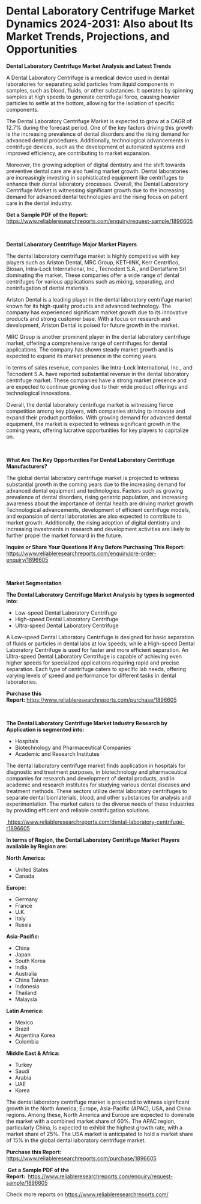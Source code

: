 <p><h1>Dental Laboratory Centrifuge Market Dynamics 2024-2031: Also about Its Market Trends, Projections, and Opportunities</h1></p><p><strong>Dental Laboratory Centrifuge Market Analysis and Latest Trends</strong></p>
<p><p>A Dental Laboratory Centrifuge is a medical device used in dental laboratories for separating solid particles from liquid components in samples, such as blood, fluids, or other substances. It operates by spinning samples at high speeds to generate centrifugal force, causing heavier particles to settle at the bottom, allowing for the isolation of specific components.</p><p>The Dental Laboratory Centrifuge Market is expected to grow at a CAGR of 12.7% during the forecast period. One of the key factors driving this growth is the increasing prevalence of dental disorders and the rising demand for advanced dental procedures. Additionally, technological advancements in centrifuge devices, such as the development of automated systems and improved efficiency, are contributing to market expansion.</p><p>Moreover, the growing adoption of digital dentistry and the shift towards preventive dental care are also fueling market growth. Dental laboratories are increasingly investing in sophisticated equipment like centrifuges to enhance their dental laboratory processes. Overall, the Dental Laboratory Centrifuge Market is witnessing significant growth due to the increasing demand for advanced dental technologies and the rising focus on patient care in the dental industry.</p></p>
<p><strong>Get a Sample PDF of the Report:&nbsp;</strong> <a href="https://www.reliableresearchreports.com/enquiry/request-sample/1896605">https://www.reliableresearchreports.com/enquiry/request-sample/1896605</a></p>
<p>&nbsp;</p>
<p><strong>Dental Laboratory Centrifuge Major Market Players</strong></p>
<p><p>The dental laboratory centrifuge market is highly competitive with key players such as Ariston Dental, MRC Group, KETHINK, Kerr Centrifico, Biosan, Intra-Lock International, Inc., Tecnodent S.A., and Dentalfarm Srl dominating the market. These companies offer a wide range of dental centrifuges for various applications such as mixing, separating, and centrifugation of dental materials.</p><p>Ariston Dental is a leading player in the dental laboratory centrifuge market known for its high-quality products and advanced technology. The company has experienced significant market growth due to its innovative products and strong customer base. With a focus on research and development, Ariston Dental is poised for future growth in the market.</p><p>MRC Group is another prominent player in the dental laboratory centrifuge market, offering a comprehensive range of centrifuges for dental applications. The company has shown steady market growth and is expected to expand its market presence in the coming years.</p><p>In terms of sales revenue, companies like Intra-Lock International, Inc., and Tecnodent S.A. have reported substantial revenue in the dental laboratory centrifuge market. These companies have a strong market presence and are expected to continue growing due to their wide product offerings and technological innovations.</p><p>Overall, the dental laboratory centrifuge market is witnessing fierce competition among key players, with companies striving to innovate and expand their product portfolios. With growing demand for advanced dental equipment, the market is expected to witness significant growth in the coming years, offering lucrative opportunities for key players to capitalize on.</p></p>
<p>&nbsp;</p>
<p><strong>What Are The Key Opportunities For Dental Laboratory Centrifuge Manufacturers?</strong></p>
<p><p>The global dental laboratory centrifuge market is projected to witness substantial growth in the coming years due to the increasing demand for advanced dental equipment and technologies. Factors such as growing prevalence of dental disorders, rising geriatric population, and increasing awareness about the importance of dental health are driving market growth. Technological advancements, development of efficient centrifuge models, and expansion of dental laboratories are also expected to contribute to market growth. Additionally, the rising adoption of digital dentistry and increasing investments in research and development activities are likely to further propel the market forward in the future.</p></p>
<p><strong>Inquire or Share Your Questions If Any Before Purchasing This Report:</strong> <a href="https://www.reliableresearchreports.com/enquiry/pre-order-enquiry/1896605">https://www.reliableresearchreports.com/enquiry/pre-order-enquiry/1896605</a></p>
<p>&nbsp;</p>
<p><strong>Market Segmentation</strong></p>
<p><strong>The Dental Laboratory Centrifuge Market Analysis by types is segmented into:</strong></p>
<p><ul><li>Low-speed Dental Laboratory Centrifuge</li><li>High-speed Dental Laboratory Centrifuge</li><li>Ultra-speed Dental Laboratory Centrifuge</li></ul></p>
<p><p>A Low-speed Dental Laboratory Centrifuge is designed for basic separation of fluids or particles in dental labs at low speeds, while a High-speed Dental Laboratory Centrifuge is used for faster and more efficient separation. An Ultra-speed Dental Laboratory Centrifuge is capable of achieving even higher speeds for specialized applications requiring rapid and precise separation. Each type of centrifuge caters to specific lab needs, offering varying levels of speed and performance for different tasks in dental laboratories.</p></p>
<p><strong>Purchase this Report:&nbsp;</strong><a href="https://www.reliableresearchreports.com/purchase/1896605">https://www.reliableresearchreports.com/purchase/1896605</a></p>
<p>&nbsp;</p>
<p><strong>The Dental Laboratory Centrifuge Market Industry Research by Application is segmented into:</strong></p>
<p><ul><li>Hospitals</li><li>Biotechnology and Pharmaceutical Companies</li><li>Academic and Research Institutes</li></ul></p>
<p><p>The dental laboratory centrifuge market finds application in hospitals for diagnostic and treatment purposes, in biotechnology and pharmaceutical companies for research and development of dental products, and in academic and research institutes for studying various dental diseases and treatment methods. These sectors utilize dental laboratory centrifuges to separate dental biomaterials, blood, and other substances for analysis and experimentation. The market caters to the diverse needs of these industries by providing efficient and reliable centrifugation solutions.</p></p>
<p><a href="https://www.reliableresearchreports.com/dental-laboratory-centrifuge-r1896605">&nbsp;https://www.reliableresearchreports.com/dental-laboratory-centrifuge-r1896605</a></p>
<p><strong>In terms of Region, the Dental Laboratory Centrifuge Market Players available by Region are:</strong></p>
<p>
    <p> <strong> North America: </strong>
        <ul>
            <li>United States</li>
            <li>Canada</li>
        </ul>
        </p> 
    <p> <strong> Europe: </strong>
        <ul>
            <li>Germany</li>
            <li>France</li>
            <li>U.K.</li>
            <li>Italy</li>
            <li>Russia</li>
        </ul>
        </p> 
    <p> <strong> Asia-Pacific: </strong>
        <ul>
            <li>China</li>
            <li>Japan</li>
            <li>South Korea</li>
            <li>India</li>
            <li>Australia</li>
            <li>China Taiwan</li>
            <li>Indonesia</li>
            <li>Thailand</li>
            <li>Malaysia</li>
        </ul>
        </p> 
    <p> <strong> Latin America: </strong>
        <ul>
            <li>Mexico</li>
            <li>Brazil</li>
            <li>Argentina Korea</li>
            <li>Colombia</li>
        </ul>
        </p> 
    <p> <strong> Middle East & Africa: </strong>
        <ul>
            <li>Turkey</li>
            <li>Saudi</li>
            <li>Arabia</li>
            <li>UAE</li>
            <li>Korea</li>
        </ul>
    </p>
    </p>
<p><p>The dental laboratory centrifuge market is projected to witness significant growth in the North America, Europe, Asia-Pacific (APAC), USA, and China regions. Among these, North America and Europe are expected to dominate the market with a combined market share of 60%. The APAC region, particularly China, is expected to exhibit the highest growth rate, with a market share of 25%. The USA market is anticipated to hold a market share of 15% in the global dental laboratory centrifuge market.</p></p>
<p><strong>Purchase this Report: </strong><a href="https://www.reliableresearchreports.com/purchase/1896605">https://www.reliableresearchreports.com/purchase/1896605</a></p>
<p>&nbsp;<strong>Get a Sample PDF of the Report:&nbsp;&nbsp;</strong><a href="https://www.reliableresearchreports.com/enquiry/request-sample/1896605">https://www.reliableresearchreports.com/enquiry/request-sample/1896605</a></p>
<p><strong></strong></p>
<p>Check more reports on <a href="https://www.reliableresearchreports.com/">https://www.reliableresearchreports.com/</a></p>